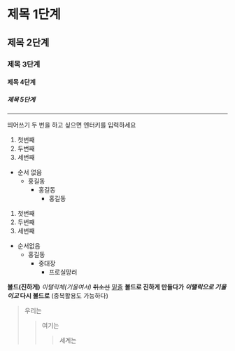 # 제목 1단계
## 제목 2단계
### 제목 3단계
#### 제목 4단계
##### 제목 5단계

---

띄어쓰기 두 번을 하고 싶으면
엔터키를 입력하세요

1. 첫번째
1. 두번째
1. 세번째

+ 순서 없음
  - 홍길동
    * 홍길동
      + 홍길동

1. 첫번째
1. 두번째
1. 세번째
  
+ 순서없음
    - 홍길동
      * 중대장
        + 프로실망러

__볼드(진하게)__
_이탤릭체(기울여서)_
~~취소선~~
<u>밑줄</u>
__볼드로 진하게 만들다가 *이탤릭으로 기울이고* 다시 볼드로__ (중복활용도 가능하다)

> 우리는
> > 여기는
> > > 세계는



  

